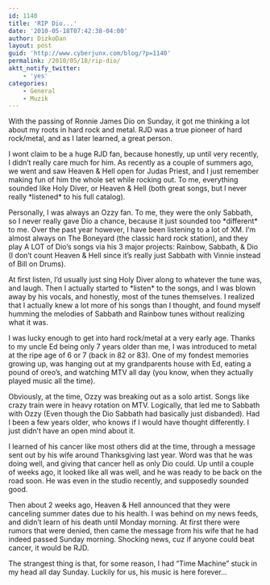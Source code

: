 ```yaml
---
id: 1140
title: 'RIP Dio...'
date: '2010-05-18T07:42:38-04:00'
author: DizkoDan
layout: post
guid: 'http://www.cyberjunx.com/blog/?p=1140'
permalink: /2010/05/18/rip-dio/
aktt_notify_twitter:
    - 'yes'
categories:
    - General
    - Muzik
---
```


With the passing of Ronnie James Dio on Sunday, it got me thinking a lot about my roots in hard rock and metal. RJD was a true pioneer of hard rock/metal, and as I later learned, a great person.

I wont claim to be a huge RJD fan, because honestly, up until very recently, I didn’t really care much for him. As recently as a couple of summers ago, we went and saw Heaven &amp; Hell open for Judas Priest, and I just remember making fun of him the whole set while rocking out. To me, everything sounded like Holy Diver, or Heaven &amp; Hell (both great songs, but I never really \*listened\* to his full catalog).

Personally, I was always an Ozzy fan. To me, they were the only Sabbath, so I never really gave Dio a chance, because it just sounded too \*different\* to me. Over the past year however, I have been listening to a lot of XM. I’m almost always on The Boneyard (the classic hard rock station), and they play A LOT of Dio’s songs via his 3 major projects: Rainbow, Sabbath, &amp; Dio (I don’t count Heaven &amp; Hell since it’s really just Sabbath with Vinnie instead of Bill on Drums).

 At first listen, I’d usually just sing Holy Diver along to whatever the tune was, and laugh. Then I actually started to \*listen\* to the songs, and I was blown away by his vocals, and honestly, most of the tunes themselves. I realized that I actually knew a lot more of his songs than I thought, and found myself humming the melodies of Sabbath and Rainbow tunes without realizing what it was.

I was lucky enough to get into hard rock/metal at a very early age. Thanks to my uncle Ed being only 7 years older than me, I was introduced to metal at the ripe age of 6 or 7 (back in 82 or 83). One of my fondest memories growing up, was hanging out at my grandparents house with Ed, eating a pound of oreo’s, and watching MTV all day (you know, when they actually played music all the time).

Obviously, at the time, Ozzy was breaking out as a solo artist. Songs like crazy train were in heavy rotation on MTV. Logically, that led me to Sabbath with Ozzy (Even though the Dio Sabbath had basically just disbanded). Had I been a few years older, who knows if I would have thought differently. I just didn’t have an open mind about it.

I learned of his cancer like most others did at the time, through a message sent out by his wife around Thanksgiving last year. Word was that he was doing well, and giving that cancer hell as only Dio could. Up until a couple of weeks ago, it looked like all was well, and he was ready to be back on the road soon. He was even in the studio recently, and supposedly sounded good.

Then about 2 weeks ago, Heaven &amp; Hell announced that they were canceling summer dates due to his health. I was behind on my news feeds, and didn’t learn of his death until Monday morning. At first there were rumors that were denied, then came the message from his wife that he had indeed passed Sunday morning. Shocking news, cuz if anyone could beat cancer, it would be RJD.

The strangest thing is that, for some reason, I had “Time Machine” stuck in my head all day Sunday. Luckily for us, his music is here forever…